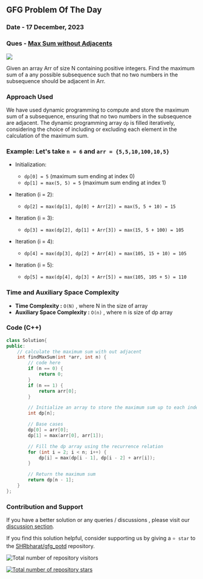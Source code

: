 ## GFG Problem Of The Day

### Date - 17 December, 2023
### Ques  - [Max Sum without Adjacents](https://www.geeksforgeeks.org/problems/max-sum-without-adjacents2430/1)
![](https://badgen.net/badge/Level/Easy/green)

Given an array Arr of size N containing positive integers. Find the maximum sum of a any possible subsequence such that no two numbers in the subsequence should be adjacent in Arr.

### Approach Used
We have used dynamic programming to compute and store the maximum sum of a subsequence, ensuring that no two numbers in the subsequence are adjacent. The dynamic programming array `dp` is filled iteratively, considering the choice of including or excluding each element in the calculation of the maximum sum.

### Example:  Let's take ` n = 6 ` and `arr = {5,5,10,100,10,5}`
- Initialization:
    - `dp[0] = 5` (maximum sum ending at index 0)
    - `dp[1] = max(5, 5) = 5` (maximum sum ending at index 1)

- Iteration (i = 2):
    - `dp[2] = max(dp[1], dp[0] + Arr[2]) = max(5, 5 + 10) = 15`

- Iteration (i = 3):
    - `dp[3] = max(dp[2], dp[1] + Arr[3]) = max(15, 5 + 100) = 105`

- Iteration (i = 4):
    - `dp[4] = max(dp[3], dp[2] + Arr[4]) = max(105, 15 + 10) = 105`

- Iteration (i = 5):
    - `dp[5] = max(dp[4], dp[3] + Arr[5]) = max(105, 105 + 5) = 110`

### Time and Auxiliary Space Complexity

- **Time Complexity            :**  `O(N)` , where N in the size of array
- **Auxiliary Space Complexity :**  `O(n)` , where n is size of dp array 

### Code (C++)
```cpp
class Solution{
public:	
	// calculate the maximum sum with out adjacent
	int findMaxSum(int *arr, int n) {
	    // code here
	    if (n == 0) {
            return 0;
        }
        if (n == 1) {
            return arr[0];
        }

        // Initialize an array to store the maximum sum up to each index
        int dp[n];

        // Base cases
        dp[0] = arr[0];
        dp[1] = max(arr[0], arr[1]);

        // Fill the dp array using the recurrence relation
        for (int i = 2; i < n; i++) {
            dp[i] = max(dp[i - 1], dp[i - 2] + arr[i]);
        }

        // Return the maximum sum
        return dp[n - 1];
	}
};
```
### Contribution and Support

If you have a better solution or any queries / discussions , please visit our [discussion section](https://github.com/SHRbharat/gfg_potd/discussions).

If you find this solution helpful, consider supporting us by giving a `⭐ star` to the [SHRbharat/gfg_potd](https://github.com/SHRbharat/gfg_potd) repository.

![Total number of repository visitors](https://komarev.com/ghpvc/?username=SHRbharat&color=blueviolet&&label=Visitors)

[![Total number of repository stars](https://img.shields.io/github/stars/SHRbharat/gfg_potd.svg)](https://github.com/SHRbharat/gfg_potd/stargazers)             